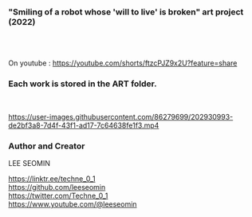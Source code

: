 
### "Smiling of a robot whose 'will to live' is broken" art project (2022)



  <br/>   <br/>  
  
On youtube :   https://youtube.com/shorts/ftzcPJZ9x2U?feature=share
   <br/>  
### Each work is stored in the ART folder.  

<br/>  




https://user-images.githubusercontent.com/86279699/202930993-de2bf3a8-7d4f-43f1-ad17-7c64638fe1f3.mp4




### Author and Creator
 
 LEE SEOMIN
 
 https://linktr.ee/techne_0_1
   <br/> 
 https://github.com/leeseomin 
  <br/> 
 https://twitter.com/Techne_0_1
 <br/>
 https://www.youtube.com/@leeseomin
  <br/>
